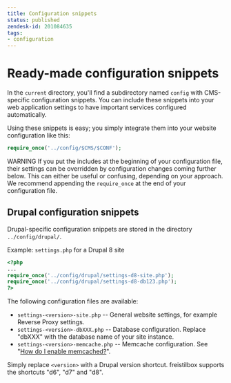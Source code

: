 ```yaml
---
title: Configuration snippets
status: published
zendesk-id: 201084635
tags:
- configuration
---
```


# Ready-made configuration snippets

In the `current` directory, you'll find a subdirectory named `config` with
CMS-specific configuration snippets. You can include these snippets into your
web application settings to have important services configured automatically.

Using these snippets is easy; you simply integrate them into your website
configuration like this:

```php
require_once('../config/$CMS/$CONF');
```

<span class="label warning">WARNING</span> If you put the includes at the
beginning of your configuration file, their settings can be overridden by
configuration changes coming further below. This can either be useful or
confusing, depending on your approach. We recommend appending the `require_once`
at the end of your configuration file.

## Drupal configuration snippets

Drupal-specific configuration snippets are stored in the directory
`../config/drupal/`. 

Example: `settings.php` for a Drupal 8 site

```php
<?php
...
require_once('../config/drupal/settings-d8-site.php');
require_once('../config/drupal/settings-d8-db123.php');
?>
```

The following configuration files are available:

* `settings-<version>-site.php` -- General website settings, for example Reverse Proxy
  settings.
* `settings-<version>-dbXXX.php` -- Database configuration. Replace "dbXXX" with the
  database name of your site instance. 
* `settings-<version>-memcache.php` -- Memcache configuration.
  See "[How do I enable memcached?](/tech_faq/memcache.html)".

Simply replace `<version>` with a Drupal version shortcut. freistilbox supports
the shortcuts "d6", "d7" and "d8".
